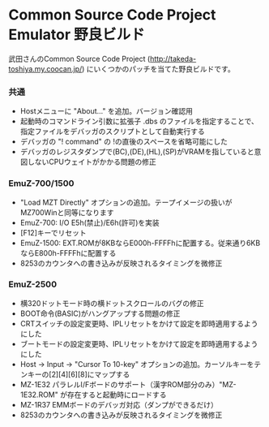 # Common Source Code Project Emulator 野良ビルド
武田さんのCommon Source Code Project (http://takeda-toshiya.my.coocan.jp/) にいくつかのパッチを当てた野良ビルドです。

### 共通
- Hostメニューに "About..." を追加。バージョン確認用
- 起動時のコマンドライン引数に拡張子 .dbs のファイルを指定することで、指定ファイルをデバッガのスクリプトとして自動実行する
- デバッガの "! command" の !の直後のスペースを省略可能にした
- デバッガのレジスタダンプで(BC),(DE),(HL),(SP)がVRAMを指していると意図しないCPUウェイトがかかる問題の修正

### EmuZ-700/1500
- "Load MZT Directly" オプションの追加。テープイメージの扱いがMZ700Winと同等になります
- EmuZ-700: I/O E5h(禁止)/E6h(許可)を実装
- [F12]キーでリセット
- EmuZ-1500: EXT.ROMが8KBならE000h-FFFFhに配置する。従来通り6KBならE800h-FFFFhに配置する
- 8253のカウンタへの書き込みが反映されるタイミングを微修正

### EmuZ-2500
- 横320ドットモード時の横ドットスクロールのバグの修正
- BOOT命令(BASIC)がハングアップする問題の修正
- CRTスイッチの設定変更時、IPLリセットをかけて設定を即時適用するようにした
- ブートモードの設定変更時、IPLリセットをかけて設定を即時適用するようにした
- Host → Input → "Cursor To 10-key" オプションの追加。カーソルキーをテンキーの[2][4][6][8]にマップする
- MZ-1E32 パラレルI/Fボードのサポート（漢字ROM部分のみ）"MZ-1E32.ROM" が存在すると起動時にロードする
- MZ-1R37 EMMボードのデバッガ対応（ダンプができるだけ）
- 8253のカウンタへの書き込みが反映されるタイミングを微修正
